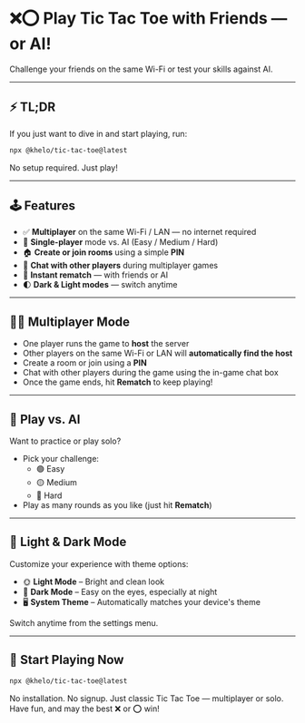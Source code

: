 # ❌⭕ Play Tic Tac Toe with Friends — or AI!

Challenge your friends on the same Wi-Fi or test your skills against AI.

---

## ⚡ TL;DR

If you just want to dive in and start playing, run:

```bash
npx @khelo/tic-tac-toe@latest
```

No setup required. Just play!

---

## 🕹️ Features

- ✅ **Multiplayer** on the same Wi-Fi / LAN — no internet required
- 🤖 **Single-player** mode vs. AI (Easy / Medium / Hard)
- 🏠 **Create or join rooms** using a simple **PIN**
- 💬 **Chat with other players** during multiplayer games
- 🔁 **Instant rematch** — with friends or AI
- 🌓 **Dark & Light modes** — switch anytime

---

## 👯‍♂️ Multiplayer Mode

- One player runs the game to **host** the server
- Other players on the same Wi-Fi or LAN will **automatically find the host**
- Create a room or join using a **PIN**
- Chat with other players during the game using the in-game chat box
- Once the game ends, hit **Rematch** to keep playing!

---

## 🤖 Play vs. AI

Want to practice or play solo?

- Pick your challenge:
  - 🟢 Easy
  - 🟡 Medium
  - 🔴 Hard
- Play as many rounds as you like (just hit **Rematch**)

---

## 🌙 Light & Dark Mode

Customize your experience with theme options:

- 🌞 **Light Mode** – Bright and clean look
- 🌚 **Dark Mode** – Easy on the eyes, especially at night
- 🖥️ **System Theme** – Automatically matches your device's theme

Switch anytime from the settings menu.

---

## 🏁 Start Playing Now

```bash
npx @khelo/tic-tac-toe@latest
```

No installation. No signup. Just classic Tic Tac Toe — multiplayer or solo.  
Have fun, and may the best ❌ or ⭕ win!
